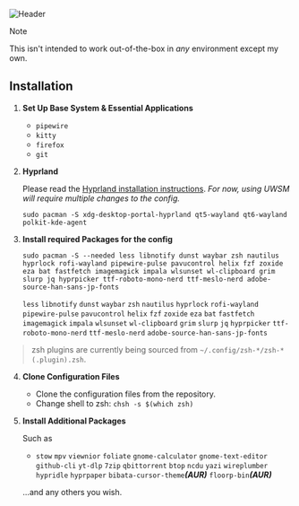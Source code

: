 ![Header](https://i.imgur.com/Lu2dBCL.png)
    
> [!NOTE]
> This isn't intended to work out-of-the-box in *any* environment except my own.

## Installation

1. **Set Up Base System & Essential Applications**
   
   - `pipewire`
   - `kitty`
   - `firefox`
   - `git`

2. **Hyprland**

   Please read the [Hyprland installation instructions](https://wiki.hyprland.org/Getting-Started/Installation/). *For now, using UWSM will require multiple changes to the config.*

   ```
   sudo pacman -S xdg-desktop-portal-hyprland qt5-wayland qt6-wayland polkit-kde-agent
   ```

3. **Install required Packages for the config**

   ```
   sudo pacman -S --needed less libnotify dunst waybar zsh nautilus hyprlock rofi-wayland pipewire-pulse pavucontrol helix fzf zoxide eza bat fastfetch imagemagick impala wlsunset wl-clipboard grim slurp jq hyprpicker ttf-roboto-mono-nerd ttf-meslo-nerd adobe-source-han-sans-jp-fonts
   ```
   `less`
   `libnotify`
   `dunst`
   `waybar`
   `zsh`
   `nautilus`
   `hyprlock`
   `rofi-wayland`
   `pipewire-pulse`
   `pavucontrol`
   `helix`
   `fzf`
   `zoxide`
   `eza`
   `bat`
   `fastfetch`
   `imagemagick`
   `impala`
   `wlsunset`
   `wl-clipboard`
   `grim`
   `slurp`
   `jq`
   `hyprpicker`
   `ttf-roboto-mono-nerd`
   `ttf-meslo-nerd`
   `adobe-source-han-sans-jp-fonts`

>zsh plugins are currently being sourced from `~/.config/zsh-*/zsh-*(.plugin).zsh`.

4. **Clone Configuration Files**

   - Clone the configuration files from the repository.
   - Change shell to zsh: `chsh -s $(which zsh)`

5. **Install Additional Packages**

   Such as

   - `stow` `mpv` `viewnior` `foliate` `gnome-calculator` `gnome-text-editor` `github-cli` `yt-dlp` `7zip` `qbittorrent` `btop` `ncdu` `yazi` `wireplumber` `hypridle` `hyprpaper` `bibata-cursor-theme`***(AUR)*** `floorp-bin`***(AUR)***


   ...and any others you wish.

